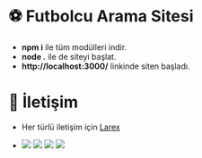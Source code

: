 # ⚽ Futbolcu Arama Sitesi

- **npm i** ile tüm modülleri indir.
- **node .** ile de siteyi başlat.
- **http://localhost:3000/** linkinde siten başladı.

# 🔎 İletişim

- Her türlü iletişim için [Larex](https://discord.com/users/752910734748549161)


- ![](https://img.shields.io/github/stars/larexq/transfer) ![](https://img.shields.io/github/forks/larexq/transfer) ![](https://img.shields.io/github/v/tag/larexq/transfer) ![](https://img.shields.io/github/issues/larexq/transfer)

